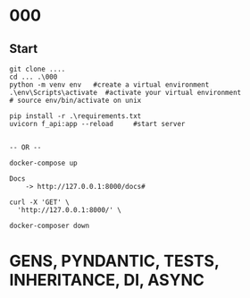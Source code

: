 # 000

## Start
```
git clone ....
cd ... .\000
python -m venv env   #create a virtual environment
.\env\Scripts\activate  #activate your virtual environment
# source env/bin/activate on unix

pip install -r .\requirements.txt
uvicorn f_api:app --reload     #start server


-- OR --

docker-compose up

Docs
    -> http://127.0.0.1:8000/docs#

curl -X 'GET' \
  'http://127.0.0.1:8000/' \

docker-composer down

```

# GENS, PYNDANTIC, TESTS, INHERITANCE, DI, ASYNC